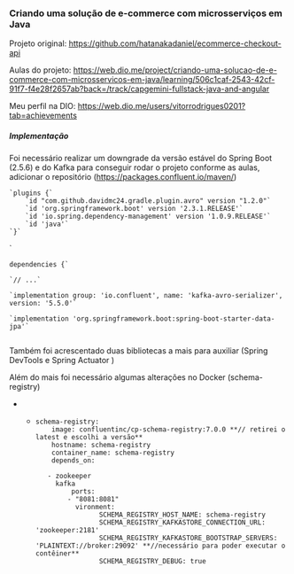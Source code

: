 ### Criando uma solução de e-commerce com microsserviços em Java

Projeto original: https://github.com/hatanakadaniel/ecommerce-checkout-api

Aulas do projeto:  https://web.dio.me/project/criando-uma-solucao-de-e-commerce-com-microsservicos-em-java/learning/506c1caf-2543-42cf-91f7-f4e28f2657ab?back=/track/capgemini-fullstack-java-and-angular

Meu perfil na DIO: https://web.dio.me/users/vitorrodrigues0201?tab=achievements

##### Implementação

Foi necessário realizar um downgrade da versão estável do Spring Boot (2.5.6) e do Kafka para conseguir rodar o projeto conforme as aulas, adicionar o repositório (https://packages.confluent.io/maven/)

```
`plugins {`
    `id "com.github.davidmc24.gradle.plugin.avro" version "1.2.0"`
    `id 'org.springframework.boot' version '2.3.1.RELEASE'`
    `id 'io.spring.dependency-management' version '1.0.9.RELEASE'`
    `id 'java'`
`}`
```

`

```
dependencies {`

`// ...`

`implementation group: 'io.confluent', name: 'kafka-avro-serializer', version: '5.5.0'`

`implementation 'org.springframework.boot:spring-boot-starter-data-jpa'`


```

Também foi acrescentado duas bibliotecas a mais para auxiliar (Spring DevTools e Spring Actuator )



Além do mais foi necessário algumas alterações no Docker (schema-registry)

   -    - ```
          schema-registry:
              image: confluentinc/cp-schema-registry:7.0.0 **// retirei o latest e escolhi a versão**
              hostname: schema-registry
              container_name: schema-registry
              depends_on:
          
             - zookeeper
               kafka
                   ports:
                  - "8081:8081"
                    vironment:
                          SCHEMA_REGISTRY_HOST_NAME: schema-registry
                          SCHEMA_REGISTRY_KAFKASTORE_CONNECTION_URL: 'zookeeper:2181'
                          SCHEMA_REGISTRY_KAFKASTORE_BOOTSTRAP_SERVERS: 'PLAINTEXT://broker:29092' **//necessário para poder executar o contêiner**
                          SCHEMA_REGISTRY_DEBUG: true 
          ```

          









